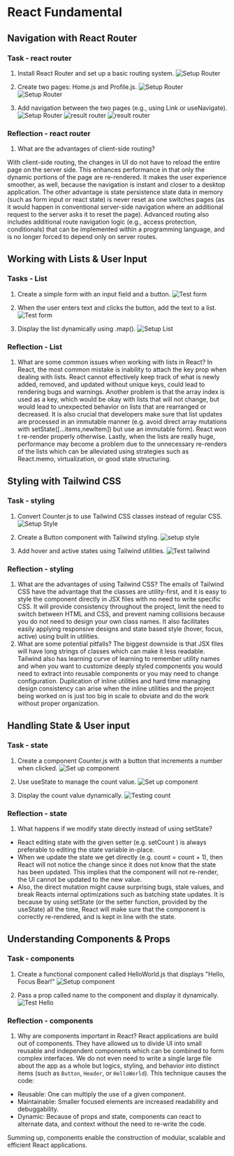 # React Fundamental

## Navigation with React Router

### Task - react router

1. Install React Router and set up a basic routing system.
![Setup Router](setup_router.png)

2. Create two pages: Home.js and Profile.js.
![Setup Router](setup_router3.png)
![Setup Router](setup_router4.png)

3. Add navigation between the two pages (e.g., using Link or useNavigate).
![Setup Router](setup_router2.png)
![result router](test_router1.png)
![result router](test_router2.png)

### Reflection - react router

1. What are the advantages of client-side routing?

With client-side routing, the changes in UI do not have to reload the entire page on the server side. This enhances performance in that only the dynamic portions of the page are re-rendered. It makes the user experience smoother, as well, because the navigation is instant and closer to a desktop application. The other advantage is state persistence state data in memory (such as form input or react state) is never reset as one switches pages (as it would happen in conventional server-side navigation where an additional request to the server asks it to reset the page). Advanced routing also includes additional route navigation logic (e.g., access protection, conditionals) that can be implemented within a programming language, and is no longer forced to depend only on server routes.

## Working with Lists & User Input

### Tasks - List

1. Create a simple form with an input field and a button.
![Test form](test_list1.png)

2. When the user enters text and clicks the button, add the text to a list.
![Test form](test_list2.png)

3. Display the list dynamically using .map().
![Setup List](setup_list.png)

### Reflection - List

1. What are some common issues when working with lists in React?
In React, the most common mistake is inability to attach the key prop when dealing with lists. React cannot effectively keep track of what is newly added, removed, and updated without unique keys, could lead to rendering bugs and warnings. Another problem is that the array index is used as a key, which would be okay with lists that will not change, but would lead to unexpected behavior on lists that are rearranged or decreased. It is also crucial that developers make sure that list updates are processed in an immutable manner (e.g. avoid direct array mutations with setState([...items,newItem]) but use an immutable form). React won t re-render properly otherwise. Lastly, when the lists are really huge, performance may become a problem due to the unnecessary re-renders of the lists which can be alleviated using strategies such as React.memo, virtualization, or good state structuring.

## Styling with Tailwind CSS

### Task - styling

1. Convert Counter.js to use Tailwind CSS classes instead of regular CSS.
![Setup Style](setup_tailwind1.png)

2. Create a Button component with Tailwind styling.
![setup style](setup_tailwind2.png)

3. Add hover and active states using Tailwind utilities.
![Test tailwind](test_tailwind.png)

### Reflection - styling

1. What are the advantages of using Tailwind CSS?
The emails of Tailwind CSS have the advantage that the classes are utility-first, and it is easy to style the component directly in JSX files with no need to write specific CSS. It will provide consistency throughout the project, limit the need to switch between HTML and CSS, and prevent naming collisions because you do not need to design your own class names. It also facilitates easily applying responsive designs and state based style (hover, focus, active) using built in utilities.
2. What are some potential pitfalls?
The biggest downside is that JSX files will have long strings of classes which can make it less readable. Tailwind also has learning curve of learning to remember utility names and when you want to customize deeply styled components you would need to extract into reusable components or you may need to change configuration. Duplication of inline utilities and hard time managing design consistency can arise when the inline utilities and the project being worked on is just too big in scale to obviate and do the work without proper organization.

## Handling State & User input

### Task - state

1. Create a component Counter.js with a button that increments a number when clicked.
![Set up component](setup_counter.png)

2. Use useState to manage the count value.
![Set up component](setup_counter.png)

3. Display the count value dynamically.
![Testing count](test_button.png)

### Reflection - state

1. What happens if we modify state directly instead of using setState?

- React editing state with the given setter (e.g. setCount ) is always preferable to editing the state variable in-place.
- When we update the state we get directly (e.g. count = count + 1), then React will not notice the change since it does not know that the state has been updated. This implies that the component will not re-render, the UI cannot be updated to the new value.
- Also, the direct mutation might cause surprising bugs, stale values, and break Reacts internal optimizations such as batching state updates. It is because by using setState (or the setter function, provided by the useState) all the time, React will make sure that the component is correctly re-rendered, and is kept in line with the state.

## Understanding Components & Props

### Task - components

1. Create a functional component called HelloWorld.js that displays "Hello, Focus Bear!"
![Setup component](setup_hello2.png)

2. Pass a prop called name to the component and display it dynamically.
![Test Hello](setup_hello1.png)

### Reflection - components

1. Why are components important in React?
React applications are build out of components. They have allowed us to divide UI into small reusable and independent components which can be combined to form complex interfaces. We do not even need to write a single large file about the app as a whole but logics, styling, and behavior into distinct items (such as `Button`, `Header`, or `HelloWorld`).
This technique causes the code:

- Reusable: One can multiply the use of a given component.
- Maintainable: Smaller focused elements are increased readability and debuggability.
- Dynamic: Because of props and state, components can react to alternate data, and context without the need to re-write the code.

Summing up, components enable the construction of modular, scalable and efficient React applications.
